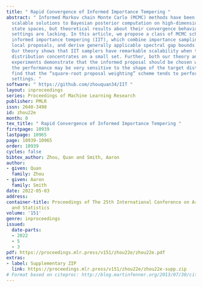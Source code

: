 ```yaml
---
title: " Rapid Convergence of Informed Importance Tempering "
abstract: " Informed Markov chain Monte Carlo (MCMC) methods have been proposed as
  scalable solutions to Bayesian posterior computation on high-dimensional discrete
  state spaces, but theoretical results about their convergence behavior in general
  settings are lacking. In this article, we propose a class of MCMC schemes called
  informed importance tempering (IIT), which combine importance sampling and informed
  local proposals, and derive generally applicable spectral gap bounds for IIT estimators.
  Our theory shows that IIT samplers have remarkable scalability when the target posterior
  distribution concentrates on a small set. Further, both our theory and numerical
  experiments demonstrate that the informed proposal should be chosen with caution:
  the performance may be very sensitive to the shape of the target distribution. We
  find that the “square-root proposal weighting” scheme tends to perform well in most
  settings. "
software: " https://github.com/zhouquan34/IIT "
layout: inproceedings
series: Proceedings of Machine Learning Research
publisher: PMLR
issn: 2640-3498
id: zhou22e
month: 0
tex_title: " Rapid Convergence of Informed Importance Tempering "
firstpage: 10939
lastpage: 10965
page: 10939-10965
order: 10939
cycles: false
bibtex_author: Zhou, Quan and Smith, Aaron
author:
- given: Quan
  family: Zhou
- given: Aaron
  family: Smith
date: 2022-05-03
address:
container-title: Proceedings of The 25th International Conference on Artificial Intelligence
  and Statistics
volume: '151'
genre: inproceedings
issued:
  date-parts:
  - 2022
  - 5
  - 3
pdf: https://proceedings.mlr.press/v151/zhou22e/zhou22e.pdf
extras:
- label: Supplementary ZIP
  link: https://proceedings.mlr.press/v151/zhou22e/zhou22e-supp.zip
# Format based on citeproc: http://blog.martinfenner.org/2013/07/30/citeproc-yaml-for-bibliographies/
---
```

